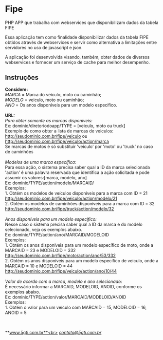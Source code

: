 # Fipe
PHP APP que trabalha com webservices que disponibilizam dados da tabela FIPE

Essa aplicação tem como finalidade disponibilizar dados da tabela FIPE obtidos através de webservices e servir como alternativa a limitações entre servidores no uso de javascript e json.

A aplicação foi desenvolvida visando, também, obter dados de diversos webservices e fornecer um serviço de cache para melhor desempenho.

## Instruções

**Considere:**<br>
*MARCA* = Marca do veículo, moto ou caminhão;<br>
*MODELO* = veiculo, moto ou caminhão;<br>
*ANO* = Os anos disponíveis para um modelo específico.<br>
<br>
**URL:**<br>
*Para obter somente as marcas disponíveis:*<br>
  Ex: dominio/diretoriodoapp/TYPE = [veiculo, moto ou truck]<br>
  Exemplo de como obter a lista de marcas de veiculos:<br>
    http://seudominio.com.br/fipe/veiculo ou http://seudominio.com.br/fipe/veiculo/action/marca<br>
    Se marcas de motos é só substituir 'veiculo' por 'moto' ou 'truck' no caso de caminhões<br>
 <br>
*Modelos de uma marca específica:*<br>
   Para essa ação, o sistema precisa saber qual a ID da marca selecionada<br>
   'action' é uma palavra reservada que identifica a ação solicitada e pode assumir os valores:[marca, modelo, ano]<br>
   Ex: dominio/TYPE/action/modelo/MARCAID/<br>
   Exemplos:<br>
       1. Obtém os modelos de veículos disponíveis para a marca com ID = 21<br>
           http://seudominio.com.br/fipe/veiculo/action/modelo/21<br>
       2. Obtém os modelos de caminhões disponíveis para a marca com ID = 32<br>
           http://seudominio.com.br/fipe/truck/action/modelo/32<br>
 <br>
*Anos disponíveis para um modelo específico:*<br>
  Nesse caso o sistema precisa saber qual a ID da marca e do modelo selecionado, veja os exemplos abaixo.<br>
    Ex: dominio/TYPE/action/ano/MARCAID/MODELOID<br>
    Exemplos:<br>
        1. Obtém os anos disponíveis para um modelo específico de moto, onde a MARCAID = 23 e MODELOID = 332<br>
          http://seudominio.com.br/fipe/moto/action/ano/53/332<br>
        2. Obtém os anos disponíveis para um modelo específico de veiculo, onde a MARCAID = 10 e MODELOID = 44<br>
          http://seudominio.com.br/fipe/veiculo/action/ano/10/44<br>
<br>
*Valor de acordo com a marca, modelo e ano selecionado:*<br>
  É necessário informar a MARCAID, MODELOID, ANOID, conforme os exemplos abaixo.<br>
    Ex: dominio/TYPE/action/valor/MARCAID/MODELOID/ANOID<br>
    Exemplos:<br>
      1. Obtém o valor para um veículo com MARCAID = 15, MODELOID = 16, ANOID = 5<br>
<br><br>

**www.5gti.com.br**<br>
*contato@5gti.com.br*<br>
